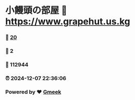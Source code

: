 # 小饅頭の部屋 :link: https://www.grapehut.us.kg 
### :page_facing_up: [20](https://www.grapehut.us.kg/tag.html) 
### :speech_balloon: 2 
### :hibiscus: 112944 
### :alarm_clock: 2024-12-07 22:36:06 
### Powered by :heart: [Gmeek](https://github.com/Meekdai/Gmeek)

